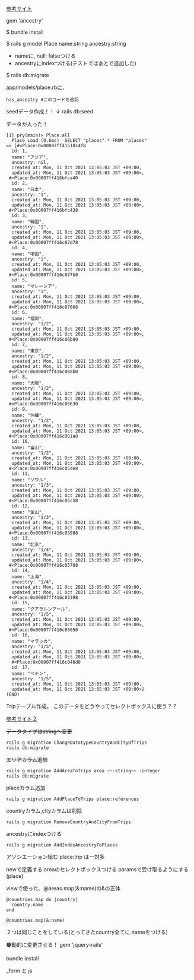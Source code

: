 [参考サイト](https://pikawaka.com/rails/ancestry)

gem 'ancestry'

$ bundle install

$ rails g model Place name:string ancestry:string

- nameに, null: falseつける
- ancestryにindexつける(テストではあとで追加した)

$ rails db:migrate

app/models/place.rbに、
```
has_ancestry #このコードを追記
```

seedデータ作成！！
↓
rails db:seed

データが入った！
```
[1] pry(main)> Place.all
  Place Load (0.6ms)  SELECT "places".* FROM "places"
=> [#<Place:0x00007ff41518c4f8
  id: 1,
  name: "アジア",
  ancestry: nil,
  created_at: Mon, 11 Oct 2021 13:05:03 JST +09:00,
  updated_at: Mon, 11 Oct 2021 13:05:03 JST +09:00>,
 #<Place:0x00007ff416bfca40
  id: 2,
  name: "日本",
  ancestry: "1",
  created_at: Mon, 11 Oct 2021 13:05:03 JST +09:00,
  updated_at: Mon, 11 Oct 2021 13:05:03 JST +09:00>,
 #<Place:0x00007ff416bfc428
  id: 3,
  name: "韓国",
  ancestry: "1",
  created_at: Mon, 11 Oct 2021 13:05:03 JST +09:00,
  updated_at: Mon, 11 Oct 2021 13:05:03 JST +09:00>,
 #<Place:0x00007ff416c07d78
  id: 4,
  name: "中国",
  ancestry: "1",
  created_at: Mon, 11 Oct 2021 13:05:03 JST +09:00,
  updated_at: Mon, 11 Oct 2021 13:05:03 JST +09:00>,
 #<Place:0x00007ff416c077b0
  id: 5,
  name: "マレーシア",
  ancestry: "1",
  created_at: Mon, 11 Oct 2021 13:05:03 JST +09:00,
  updated_at: Mon, 11 Oct 2021 13:05:03 JST +09:00>,
 #<Place:0x00007ff416c07008
  id: 6,
  name: "福岡",
  ancestry: "1/2",
  created_at: Mon, 11 Oct 2021 13:05:03 JST +09:00,
  updated_at: Mon, 11 Oct 2021 13:05:03 JST +09:00>,
 #<Place:0x00007ff416c06b80
  id: 7,
  name: "東京",
  ancestry: "1/2",
  created_at: Mon, 11 Oct 2021 13:05:03 JST +09:00,
  updated_at: Mon, 11 Oct 2021 13:05:03 JST +09:00>,
 #<Place:0x00007ff416c068b0
  id: 8,
  name: "大阪",
  ancestry: "1/2",
  created_at: Mon, 11 Oct 2021 13:05:03 JST +09:00,
  updated_at: Mon, 11 Oct 2021 13:05:03 JST +09:00>,
 #<Place:0x00007ff416c06630
  id: 9,
  name: "沖縄",
  ancestry: "1/2",
  created_at: Mon, 11 Oct 2021 13:05:03 JST +09:00,
  updated_at: Mon, 11 Oct 2021 13:05:03 JST +09:00>,
 #<Place:0x00007ff416c061a8
  id: 10,
  name: "富山",
  ancestry: "1/2",
  created_at: Mon, 11 Oct 2021 13:05:03 JST +09:00,
  updated_at: Mon, 11 Oct 2021 13:05:03 JST +09:00>,
 #<Place:0x00007ff416c05de8
  id: 11,
  name: "ソウル",
  ancestry: "1/3",
  created_at: Mon, 11 Oct 2021 13:05:03 JST +09:00,
  updated_at: Mon, 11 Oct 2021 13:05:03 JST +09:00>,
 #<Place:0x00007ff416c05c58
  id: 12,
  name: "釜山",
  ancestry: "1/3",
  created_at: Mon, 11 Oct 2021 13:05:03 JST +09:00,
  updated_at: Mon, 11 Oct 2021 13:05:03 JST +09:00>,
 #<Place:0x00007ff416c05988
  id: 13,
  name: "北京",
  ancestry: "1/4",
  created_at: Mon, 11 Oct 2021 13:05:03 JST +09:00,
  updated_at: Mon, 11 Oct 2021 13:05:03 JST +09:00>,
 #<Place:0x00007ff416c05708
  id: 14,
  name: "上海",
  ancestry: "1/4",
  created_at: Mon, 11 Oct 2021 13:05:03 JST +09:00,
  updated_at: Mon, 11 Oct 2021 13:05:03 JST +09:00>,
 #<Place:0x00007ff416c05398
  id: 15,
  name: "クアラルンプール",
  ancestry: "1/5",
  created_at: Mon, 11 Oct 2021 13:05:03 JST +09:00,
  updated_at: Mon, 11 Oct 2021 13:05:03 JST +09:00>,
 #<Place:0x00007ff416c05050
  id: 16,
  name: "マラッカ",
  ancestry: "1/5",
  created_at: Mon, 11 Oct 2021 13:05:03 JST +09:00,
  updated_at: Mon, 11 Oct 2021 13:05:03 JST +09:00>,
  #<Place:0x00007ff416c048d0
  id: 17,
  name: "ペナン",
  ancestry: "1/5",
  created_at: Mon, 11 Oct 2021 13:05:03 JST +09:00,
  updated_at: Mon, 11 Oct 2021 13:05:03 JST +09:00>]
(END)
  ```

Tripテーブル作成。
このデータをどうやってセレクトボックスに使う？？

[参考サイト２](https://qiita.com/Sotq_17/items/120256209993fb05ebac)

~~データタイプはstringへ変更~~
```
rails g migration ChangeDatatypeCountryAndCityOfTrips
rails db:migrate
```
~~エリアカラム追加~~
```
rails g migration AddAreaToTrips area ~~:string~~ :integer 
rails db:migrate
```

placeカラム追加
```
rails g migration AddPlaceToTrips place:references
```
countryカラム,cityカラムは削除
```
rails g migration RemoveCountryAndCityFromTrips
```
ancestryにindexつける
```
rails g migration AddIndexAncestryToPlaces
```

アソシエーション組む place:trip は一対多

newで定義する
areaのセレクトボックスつける
paramsで受け取るようにする(place)

viewで使った、@areas.map(&:name)の&の正体
```
@countries.map do |country|
  country.name
end
```
```
@countries.map(&:name)
```
２つは同じことをしている(とってきたcountry全てに.nameをつける)


🟠動的に変更させる！
gem 'jquery-rails'

bundle install

_form と js


